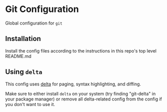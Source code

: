 # Git Configuration

Global configuration for `git`

## Installation
Install the config files according to the instructions in this repo's top level README.md

## Using `delta`
This config uses [delta](https://github.com/dandavison/delta) for paging, syntax highlighting, and diffing.

Make sure to either install `delta` on your system (try finding "git-delta" in your package manager) or remove all delta-related config from the config if you don't want to use it.
